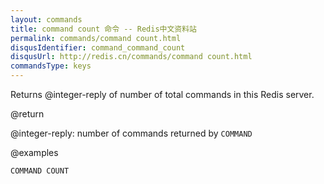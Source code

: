 ```yaml
---
layout: commands
title: command count 命令 -- Redis中文资料站
permalink: commands/command count.html
disqusIdentifier: command_command_count
disqusUrl: http://redis.cn/commands/command count.html
commandsType: keys
---
```


Returns @integer-reply of number of total commands in this Redis server.

@return

@integer-reply: number of commands returned by `COMMAND`

@examples

```cli
COMMAND COUNT
```
